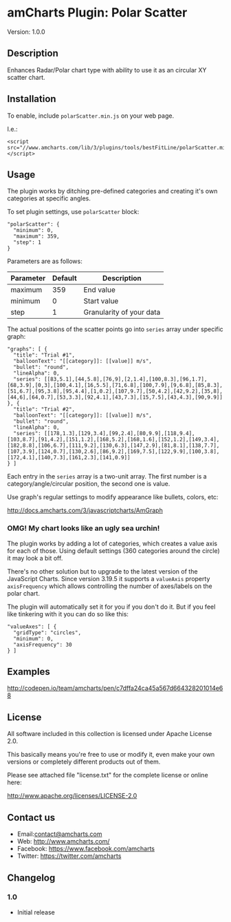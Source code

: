 # amCharts Plugin: Polar Scatter

Version: 1.0.0


## Description

Enhances Radar/Polar chart type with ability to use it as an circular XY scatter
chart.

## Installation

To enable, include `polarScatter.min.js` on your web page.

I.e.:

```
<script src="//www.amcharts.com/lib/3/plugins/tools/bestFitLine/polarScatter.min.js"></script>
```

## Usage

The plugin works by ditching pre-defined categories and creating it's own 
categories at specific angles.

To set plugin settings, use `polarScatter` block:

```
"polarScatter": {
  "minimum": 0,
  "maximum": 359,
  "step": 1
}
```

Parameters are as follows:

Parameter | Default | Description
--------- | ------- | -----------
maximum | 359 | End value
minimum | 0 | Start value
step | 1 | Granularity of your data

The actual positions of the scatter points go into `series` array under 
specific graph:

```
"graphs": [ {
  "title": "Trial #1",
  "balloonText": "[[category]]: [[value]] m/s",
  "bullet": "round",
  "lineAlpha": 0,
  "series": [[83,5.1],[44,5.8],[76,9],[2,1.4],[100,8.3],[96,1.7],[68,3.9],[0,3],[100,4.1],[16,5.5],[71,6.8],[100,7.9],[9,6.8],[85,8.3],[51,6.7],[95,3.8],[95,4.4],[1,0.2],[107,9.7],[50,4.2],[42,9.2],[35,8],[44,6],[64,0.7],[53,3.3],[92,4.1],[43,7.3],[15,7.5],[43,4.3],[90,9.9]]
}, {
  "title": "Trial #2",
  "balloonText": "[[category]]: [[value]] m/s",
  "bullet": "round",
  "lineAlpha": 0,
  "series": [[178,1.3],[129,3.4],[99,2.4],[80,9.9],[118,9.4],[103,8.7],[91,4.2],[151,1.2],[168,5.2],[168,1.6],[152,1.2],[149,3.4],[182,8.8],[106,6.7],[111,9.2],[130,6.3],[147,2.9],[81,8.1],[138,7.7],[107,3.9],[124,0.7],[130,2.6],[86,9.2],[169,7.5],[122,9.9],[100,3.8],[172,4.1],[140,7.3],[161,2.3],[141,0.9]]
} ]
```

Each entry in the `series` array is a two-unit array. The first number is a 
category/angle/circular position, the second one is value.

Use graph's regular settings to modify appearance like bullets, colors, etc:

http://docs.amcharts.com/3/javascriptcharts/AmGraph


### OMG! My chart looks like an ugly sea urchin!

The plugin works by adding a lot of categories, which creates a value axis for
each of those. Using default settings (360 categories around the circle) it may
look a bit off.

There's no other solution but to upgrade to the latest version of the 
JavaScript Charts. Since version 3.19.5 it supports a `valueAxis` property
`axisFrequency` which allows controlling the number of axes/labels on the polar
chart.

The plugin will automatically set it for you if you don't do it. But if you 
feel like tinkering with it you can do so like this:

```
"valueAxes": [ {
  "gridType": "circles",
  "minimum": 0,
  "axisFrequency": 30
} ]
```

## Examples

http://codepen.io/team/amcharts/pen/c7dffa24ca45a567d664328201014e68

## License

All software included in this collection is licensed under Apache License 2.0.

This basically means you're free to use or modify it, even make your own 
versions or completely different products out of them.

Please see attached file "license.txt" for the complete license or online here:

http://www.apache.org/licenses/LICENSE-2.0


## Contact us

* Email:contact@amcharts.com
* Web: http://www.amcharts.com/
* Facebook: https://www.facebook.com/amcharts
* Twitter: https://twitter.com/amcharts


## Changelog

### 1.0
* Initial release
